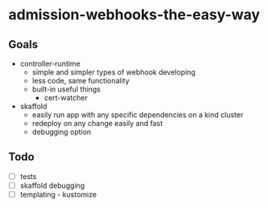 # admission-webhooks-the-easy-way

## Goals

- controller-runtime
  - simple and simpler types of webhook developing
  - less code, same functionality
  - built-in useful things
    - cert-watcher
- skaffold
  - easily run app with any specific dependencies on a kind cluster
  - redeploy on any change easily and fast
  - debugging option

## Todo

- [ ] tests
- [ ] skaffold debugging
- [ ] templating - kustomize

